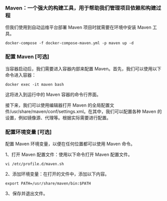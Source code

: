 ### Maven：一个强大的构建工具，用于帮助我们管理项目依赖和构建过程
但我们使用到自动运维平台部署 Maven 项目时就需要在环境中安装 Maven 工具。
```shell
docker-compose -f docker-compose-maven.yml -p maven up -d
```
### 配置 Maven [可选]
当容器启动后，我们需要进入容器内部来配置 Maven。首先，我们可以使用以下命令进入容器：
```shell
docker exec -it maven bash
```
这将进入到运行中的 Maven 容器的命令行界面。

接下来，我们可以使用编辑器打开 Maven 的全局配置文件/usr/share/maven/conf/settings.xml。在其中，我们可以配置各种 Maven 的设置，例如镜像源、代理等。根据实际需要进行配置。
### 配置环境变量 [可选]
配置 Maven 环境变量，以便在任何位置都可以使用 Maven 命令。

1、打开 Maven 配置文件：使用以下命令打开 Maven 配置文件。
```shell
vi /etc/profile.d/maven.sh
```
2、添加环境变量：在打开的文件中，添加以下内容。
```shell
export PATH=/usr/share/maven/bin:$PATH
```
3、保存并退出文件。